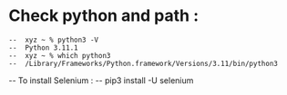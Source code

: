 # Check python and path : 
    --  xyz ~ % python3 -V     
    --  Python 3.11.1
    --  xyz ~ % which python3
    --  /Library/Frameworks/Python.framework/Versions/3.11/bin/python3

-- To install Selenium : 
    --  pip3 install -U selenium
